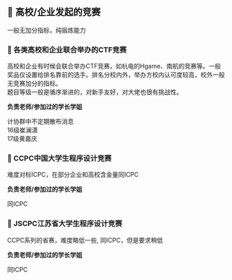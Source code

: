 <br>

## 🌟 高校/企业发起的竞赛

一般无加分指标，纯锻炼能力

### 🎈 各类高校和企业联合举办的CTF竞赛

高校和企业有时候会联合举办CTF竞赛，如杭电的Hgame、南航的竞赛等。一般奖品仅设置给排名靠前的选手。排名分校内外，举办方校内认可度较高，校外一般无竞赛加分的指标。  
题目等级一般是循序渐进的，对新手友好，对大佬也很有挑战性。

**负责老师/参加过的学长学姐**

计协群中不定期散布消息  
16级崔澜潇  
17级黄嘉庆  

### 🎈 CCPC中国大学生程序设计竞赛

难度对标ICPC，在部分企业和高校含金量同ICPC

**负责老师/参加过的学长学姐**

同ICPC

### 🎈 JSCPC江苏省大学生程序设计竞赛

CCPC系列的省赛，难度略低一些, 同ICPC，但是要求稍低

**负责老师/参加过的学长学姐**

同ICPC
